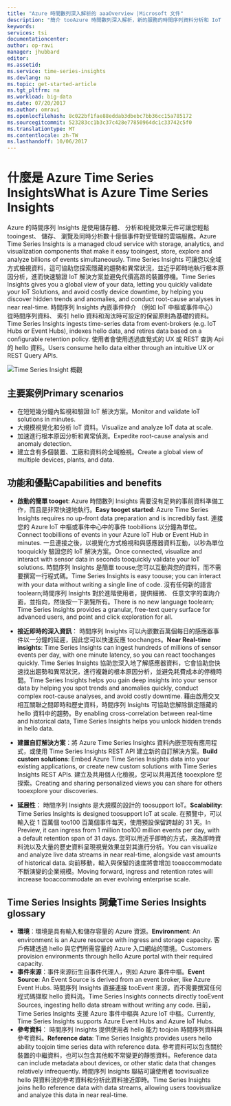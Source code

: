 ```yaml
---
title: "Azure 時間數列深入解析的 aaaOverview |Microsoft 文件"
description: "簡介 tooAzure 時間數列深入解析，新的服務的時間序列資料分析和 IoT 解決方案"
keywords: 
services: tsi
documentationcenter: 
author: op-ravi
manager: jhubbard
editor: 
ms.assetid: 
ms.service: time-series-insights
ms.devlang: na
ms.topic: get-started-article
ms.tgt_pltfrm: na
ms.workload: big-data
ms.date: 07/20/2017
ms.author: omravi
ms.openlocfilehash: 8c022bf1fae88eddab3dbebc7bb36cc15a785172
ms.sourcegitcommit: 523283cc1b3c37c428e77850964dc1c33742c5f0
ms.translationtype: MT
ms.contentlocale: zh-TW
ms.lasthandoff: 10/06/2017
---
```

# <a name="what-is-azure-time-series-insights"></a><span data-ttu-id="d761e-103">什麼是 Azure Time Series Insights</span><span class="sxs-lookup"><span data-stu-id="d761e-103">What is Azure Time Series Insights</span></span>

<span data-ttu-id="d761e-104">Azure 的時間序列 Insights 是使用儲存體、 分析和視覺效果元件可讓您輕鬆 tooingest、 儲存、 瀏覽及同時分析數十億個事件對受管理的雲端服務。</span><span class="sxs-lookup"><span data-stu-id="d761e-104">Azure Time Series Insights is a managed cloud service with storage, analytics, and visualization components that make it easy tooingest, store, explore and analyze billions of events simultaneously.</span></span> <span data-ttu-id="d761e-105">Time Series Insights 可讓您以全域方式檢視資料，這可協助您探索隱藏的趨勢和異常狀況，並近乎即時地執行根本原因分析，進而快速驗證 IoT 解決方案並避免代價高昂的裝置停機。</span><span class="sxs-lookup"><span data-stu-id="d761e-105">Time Series Insights gives you a global view of your data, letting you quickly validate your IoT Solutions, and avoid costly device downtime, by helping you discover hidden trends and anomalies, and conduct root-cause analyses in near real-time.</span></span> <span data-ttu-id="d761e-106">時間序列 Insights 內嵌事件仲介 （例如 IoT 中樞或事件中心） 從時間序列資料、 索引 hello 資料和淘汰時可設定的保留原則為基礎的資料。</span><span class="sxs-lookup"><span data-stu-id="d761e-106">Time Series Insights ingests time-series data from event-brokers (e.g. IoT Hubs or Event Hubs), indexes hello data, and retires data based on a configurable retention policy.</span></span> <span data-ttu-id="d761e-107">使用者會使用透過直覺式的 UX 或 REST 查詢 Api 的 hello 資料。</span><span class="sxs-lookup"><span data-stu-id="d761e-107">Users consume hello data either through an intuitive UX or REST Query APIs.</span></span>

![Time Series Insight 概觀](media/overview/time-series-insights-overview-flow.png)

## <a name="primary-scenarios"></a><span data-ttu-id="d761e-109">主要案例</span><span class="sxs-lookup"><span data-stu-id="d761e-109">Primary scenarios</span></span>

* <span data-ttu-id="d761e-110">在短短幾分鐘內監視和驗證 IoT 解決方案。</span><span class="sxs-lookup"><span data-stu-id="d761e-110">Monitor and validate IoT solutions in minutes.</span></span>
* <span data-ttu-id="d761e-111">大規模視覺化和分析 IoT 資料。</span><span class="sxs-lookup"><span data-stu-id="d761e-111">Visualize and analyze IoT data at scale.</span></span>
* <span data-ttu-id="d761e-112">加速進行根本原因分析和異常偵測。</span><span class="sxs-lookup"><span data-stu-id="d761e-112">Expedite root-cause analysis and anomaly detection.</span></span>
* <span data-ttu-id="d761e-113">建立含有多個裝置、工廠和資料的全域檢視。</span><span class="sxs-lookup"><span data-stu-id="d761e-113">Create a global view of multiple devices, plants, and data.</span></span>

## <a name="capabilities-and-benefits"></a><span data-ttu-id="d761e-114">功能和優點</span><span class="sxs-lookup"><span data-stu-id="d761e-114">Capabilities and benefits</span></span>

* <span data-ttu-id="d761e-115">**啟動的簡單 tooget**: Azure 時間數列 Insights 需要沒有足夠的事前資料準備工作，而且是非常快速地執行。</span><span class="sxs-lookup"><span data-stu-id="d761e-115">**Easy tooget started**: Azure Time Series Insights requires no up-front data preparation and is incredibly fast.</span></span> <span data-ttu-id="d761e-116">連接您的 Azure IoT 中樞或事件中心中的事件 toobillions 以分鐘為單位。</span><span class="sxs-lookup"><span data-stu-id="d761e-116">Connect toobillions of events in your Azure IoT Hub or Event Hub in minutes.</span></span> <span data-ttu-id="d761e-117">一旦連接之後，以視覺化方式檢視和與感應器資料互動，以秒為單位 tooquickly 驗證您的 IoT 解決方案。</span><span class="sxs-lookup"><span data-stu-id="d761e-117">Once connected, visualize and interact with sensor data in seconds tooquickly validate your IoT solutions.</span></span> <span data-ttu-id="d761e-118">時間序列 Insights 是簡單 toouse;您可以互動與您的資料，而不需要撰寫一行程式碼。</span><span class="sxs-lookup"><span data-stu-id="d761e-118">Time Series Insights is easy toouse; you can interact with your data without writing a single line of code.</span></span>  <span data-ttu-id="d761e-119">沒有任何新的語言 toolearn;時間序列 Insights 對於進階使用者，提供細微、 任意文字的查詢介面，並指向，然後按一下瀏覽所有。</span><span class="sxs-lookup"><span data-stu-id="d761e-119">There is no new language toolearn; Time Series Insights provides a granular, free-text query surface for advanced users, and point and click exploration for all.</span></span>

* <span data-ttu-id="d761e-120">**接近即時的深入資訊**： 時間序列 Insights 可以內嵌數百萬個每日的感應器事件以一分鐘的延遲，因此您可以快速反應 toochanges。</span><span class="sxs-lookup"><span data-stu-id="d761e-120">**Near Real-time insights**: Time Series Insights can ingest hundreds of millions of sensor events per day, with one minute latency, so you can react toochanges quickly.</span></span> <span data-ttu-id="d761e-121">Time Series Insights 協助您深入地了解感應器資料，它會協助您快速找出趨勢和異常狀況，進行複雜的根本原因分析，並避免耗費成本的停機時間。</span><span class="sxs-lookup"><span data-stu-id="d761e-121">Time Series Insights helps you gain deep insights into your sensor data by helping you spot trends and anomalies quickly, conduct complex root-cause analyses, and avoid costly downtime.</span></span> <span data-ttu-id="d761e-122">藉由啟用交叉相互關聯之間即時和歷史資料，時間序列 Insights 可協助您解除鎖定隱藏的 hello 資料中的趨勢。</span><span class="sxs-lookup"><span data-stu-id="d761e-122">By enabling cross-correlation between real-time and historical data, Time Series Insights helps you unlock hidden trends in hello data.</span></span>

* <span data-ttu-id="d761e-123">**建置自訂解決方案**：將 Azure Time Series Insights 資料內嵌至現有應用程式，或使用 Time Series Insights REST API 建立新的自訂解決方案。</span><span class="sxs-lookup"><span data-stu-id="d761e-123">**Build custom solutions**: Embed Azure Time Series Insights data into your existing applications, or create new custom solutions with Time Series Insights REST APIs.</span></span> <span data-ttu-id="d761e-124">建立及共用個人化檢視，您可以共用其他 tooexplore 您探索。</span><span class="sxs-lookup"><span data-stu-id="d761e-124">Creating and sharing personalized views you can share for others tooexplore your discoveries.</span></span>

* <span data-ttu-id="d761e-125">**延展性**： 時間序列 Insights 是大規模的設計的 toosupport IoT。</span><span class="sxs-lookup"><span data-stu-id="d761e-125">**Scalability**: Time Series Insights is designed toosupport IoT at scale.</span></span> <span data-ttu-id="d761e-126">在預覽中，可以輸入從 1 百萬個 too100 百萬個事件每天，使用預設保留跨越的 31 天。</span><span class="sxs-lookup"><span data-stu-id="d761e-126">In Preview, it can ingress from 1 million too100 million events per day, with a default retention span of 31 days.</span></span> <span data-ttu-id="d761e-127">您可以用近乎即時的方式，來為即時資料流以及大量的歷史資料呈現視覺效果並對其進行分析。</span><span class="sxs-lookup"><span data-stu-id="d761e-127">You can visualize and analyze live data streams in near real-time, alongside vast amounts of historical data.</span></span> <span data-ttu-id="d761e-128">向前移動，輸入與保留的速度將會增加 tooaccommodate 不斷演變的企業規模。</span><span class="sxs-lookup"><span data-stu-id="d761e-128">Moving forward, ingress and retention rates will increase tooaccommodate an ever evolving enterprise scale.</span></span>

## <a name="time-series-insights-glossary"></a><span data-ttu-id="d761e-129">Time Series Insights 詞彙</span><span class="sxs-lookup"><span data-stu-id="d761e-129">Time Series Insights glossary</span></span>

* <span data-ttu-id="d761e-130">**環境**︰環境是具有輸入和儲存容量的 Azure 資源。</span><span class="sxs-lookup"><span data-stu-id="d761e-130">**Environment**: An environment is an Azure resource with ingress and storage capacity.</span></span>  <span data-ttu-id="d761e-131">客戶佈建透過 hello 與它們所需容量的 Azure 入口網站的環境。</span><span class="sxs-lookup"><span data-stu-id="d761e-131">Customers provision environments through hello Azure portal with their required capacity.</span></span>
* <span data-ttu-id="d761e-132">**事件來源**：事件來源衍生自事件代理人，例如 Azure 事件中樞。</span><span class="sxs-lookup"><span data-stu-id="d761e-132">**Event Source**: An Event Source is derived from an event broker, like Azure Event Hubs.</span></span>  <span data-ttu-id="d761e-133">時間序列 Insights 直接連接 tooEvent 來源，而不需要撰寫任何程式碼擷取 hello 資料流。</span><span class="sxs-lookup"><span data-stu-id="d761e-133">Time Series Insights connects directly tooEvent Sources, ingesting hello data stream without writing any code.</span></span> <span data-ttu-id="d761e-134">目前，Time Series Insights 支援 Azure 事件中樞與 Azure IoT 中樞。</span><span class="sxs-lookup"><span data-stu-id="d761e-134">Currently, Time Series Insights supports Azure Event Hubs and Azure IoT Hubs.</span></span>
* <span data-ttu-id="d761e-135">**參考資料**： 時間序列 Insights 提供使用者 hello 能力 toojoin 時間序列資料與參考資料。</span><span class="sxs-lookup"><span data-stu-id="d761e-135">**Reference data**: Time Series Insights provides users hello ability toojoin time series data with reference data.</span></span>  <span data-ttu-id="d761e-136">參考資料可以包含關於裝置的中繼資料，也可以包含其他較不常變更的靜態資料。</span><span class="sxs-lookup"><span data-stu-id="d761e-136">Reference data can include metadata about devices, or other static data that changes relatively infrequently.</span></span> <span data-ttu-id="d761e-137">時間序列 Insights 聯結可讓使用者 toovisualize hello 與資料流的參考資料和分析此資料接近即時。</span><span class="sxs-lookup"><span data-stu-id="d761e-137">Time Series Insights joins hello reference data with data streams, allowing users toovisualize and analyze this data in near real-time.</span></span>
